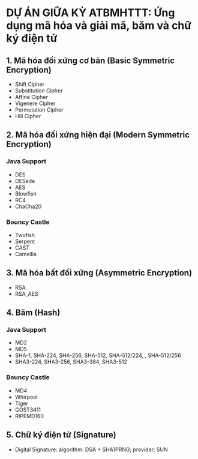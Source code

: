 # DỰ ÁN GIỮA KỲ ATBMHTTT: Ứng dụng mã hóa và giải mã, băm và chữ ký điện tử
## 1. Mã hóa đối xứng cơ bản (Basic Symmetric Encryption)
>
- Shift Cipher
- Substitution Cipher
- Affine Cipher
- Vigenere Cipher
- Permutation Cipher
- Hill Cipher

## 2. Mã hóa đối xứng hiện đại (Modern Symmetric Encryption)
>
### Java Support
- DES
- DESede
- AES
- Blowfish
- RC4
- ChaCha20
>
### Bouncy Castle
- Twofish
- Serpent
- CAST
- Camellia

## 3. Mã hóa bất đối xứng (Asymmetric Encryption)
>
- RSA
- RSA_AES

## 4. Băm (Hash)
>
### Java Support
- MD2
- MD5
- SHA-1, SHA-224, SHA-256, SHA-512, SHA-512/224, , SHA-512/256
- SHA3-224, SHA3-256, SHA3-384, SHA3-512
>
### Bouncy Castle
- MD4
- Whirpool
- Tiger
- GOST3411
- RIPEMD160

## 5. Chữ ký điện tử (Signature)
>
- Digital Signature: algorithm: DSA + SHA1PRNG; provider: SUN